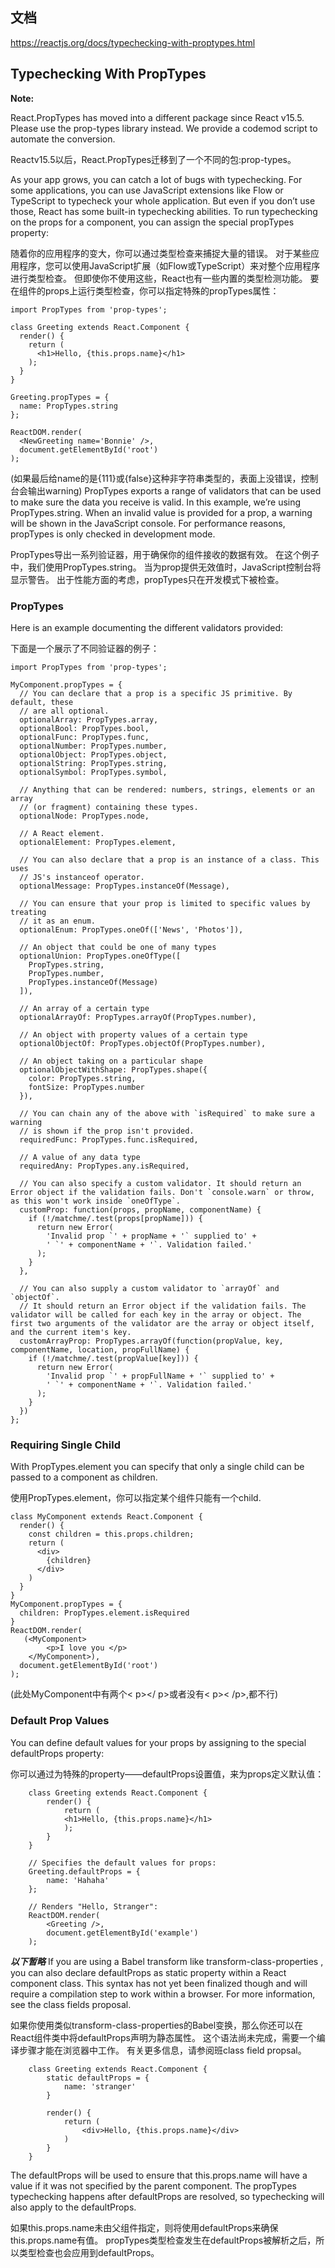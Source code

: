 ## 文档
<https://reactjs.org/docs/typechecking-with-proptypes.html>

## Typechecking With PropTypes

**Note:**

React.PropTypes has moved into a different package since React v15.5. Please use the prop-types library instead.
We provide a codemod script to automate the conversion.

Reactv15.5以后，React.PropTypes迁移到了一个不同的包:prop-types。

As your app grows, you can catch a lot of bugs with typechecking. For some applications, you can use JavaScript extensions like Flow or TypeScript to typecheck your whole application. But even if you don’t use those, React has some built-in typechecking abilities. To run typechecking on the props for a component, you can assign the special propTypes property:

随着你的应用程序的变大，你可以通过类型检查来捕捉大量的错误。 对于某些应用程序，您可以使用JavaScript扩展（如Flow或TypeScript）来对整个应用程序进行类型检查。 但即使你不使用这些，React也有一些内置的类型检测功能。 要在组件的props上运行类型检查，你可以指定特殊的propTypes属性：

```
import PropTypes from 'prop-types';

class Greeting extends React.Component {
  render() {
    return (
      <h1>Hello, {this.props.name}</h1>
    );
  }
}

Greeting.propTypes = {
  name: PropTypes.string
};

ReactDOM.render(
  <NewGreeting name='Bonnie' />,
  document.getElementById('root')
);

```
(如果最后给name的是{111}或{false}这种非字符串类型的，表面上没错误，控制台会输出warning)
PropTypes exports a range of validators that can be used to make sure the data you receive is valid. In this example, we’re using PropTypes.string. When an invalid value is provided for a prop, a warning will be shown in the JavaScript console. For performance reasons, propTypes is only checked in development mode.

PropTypes导出一系列验证器，用于确保你的组件接收的数据有效。 在这个例子中，我们使用PropTypes.string。 当为prop提供无效值时，JavaScript控制台将显示警告。 出于性能方面的考虑，propTypes只在开发模式下被检查。

### PropTypes

Here is an example documenting the different validators provided:

下面是一个展示了不同验证器的例子：

```
import PropTypes from 'prop-types';

MyComponent.propTypes = {
  // You can declare that a prop is a specific JS primitive. By default, these
  // are all optional.
  optionalArray: PropTypes.array,
  optionalBool: PropTypes.bool,
  optionalFunc: PropTypes.func,
  optionalNumber: PropTypes.number,
  optionalObject: PropTypes.object,
  optionalString: PropTypes.string,
  optionalSymbol: PropTypes.symbol,

  // Anything that can be rendered: numbers, strings, elements or an array
  // (or fragment) containing these types.
  optionalNode: PropTypes.node,

  // A React element.
  optionalElement: PropTypes.element,

  // You can also declare that a prop is an instance of a class. This uses
  // JS's instanceof operator.
  optionalMessage: PropTypes.instanceOf(Message),

  // You can ensure that your prop is limited to specific values by treating
  // it as an enum.
  optionalEnum: PropTypes.oneOf(['News', 'Photos']),

  // An object that could be one of many types
  optionalUnion: PropTypes.oneOfType([
    PropTypes.string,
    PropTypes.number,
    PropTypes.instanceOf(Message)
  ]),

  // An array of a certain type
  optionalArrayOf: PropTypes.arrayOf(PropTypes.number),

  // An object with property values of a certain type
  optionalObjectOf: PropTypes.objectOf(PropTypes.number),

  // An object taking on a particular shape
  optionalObjectWithShape: PropTypes.shape({
    color: PropTypes.string,
    fontSize: PropTypes.number
  }),

  // You can chain any of the above with `isRequired` to make sure a warning
  // is shown if the prop isn't provided.
  requiredFunc: PropTypes.func.isRequired,

  // A value of any data type
  requiredAny: PropTypes.any.isRequired,

  // You can also specify a custom validator. It should return an Error object if the validation fails. Don't `console.warn` or throw, as this won't work inside `oneOfType`.
  customProp: function(props, propName, componentName) {
    if (!/matchme/.test(props[propName])) {
      return new Error(
        'Invalid prop `' + propName + '` supplied to' +
        ' `' + componentName + '`. Validation failed.'
      );
    }
  },

  // You can also supply a custom validator to `arrayOf` and `objectOf`.
  // It should return an Error object if the validation fails. The validator will be called for each key in the array or object. The first two arguments of the validator are the array or object itself, and the current item's key.
  customArrayProp: PropTypes.arrayOf(function(propValue, key, componentName, location, propFullName) {
    if (!/matchme/.test(propValue[key])) {
      return new Error(
        'Invalid prop `' + propFullName + '` supplied to' +
        ' `' + componentName + '`. Validation failed.'
      );
    }
  })
};

```

### Requiring Single Child
With PropTypes.element you can specify that only a single child can be passed to a component as children.

使用PropTypes.element，你可以指定某个组件只能有一个child.

```
class MyComponent extends React.Component {
  render() {
    const children = this.props.children;
    return (
      <div>
        {children}
      </div>
    )
  }
}
MyComponent.propTypes = {
  children: PropTypes.element.isRequired
}
ReactDOM.render(
   (<MyComponent>
        <p>I love you </p>
    </MyComponent>),
  document.getElementById('root')
);
```
(此处MyComponent中有两个< p></ p>或者没有< p>< /p>,都不行)

### Default Prop Values
You can define default values for your props by assigning to the special defaultProps property:

你可以通过为特殊的property——defaultProps设置值，来为props定义默认值：

```
    class Greeting extends React.Component {
        render() {
            return (
            <h1>Hello, {this.props.name}</h1>
            );
        }
    }

    // Specifies the default values for props:
    Greeting.defaultProps = {
        name: 'Hahaha'
    };

    // Renders "Hello, Stranger":
    ReactDOM.render(
        <Greeting />,
        document.getElementById('example')
    );
```

***以下暂略***
If you are using a Babel transform like transform-class-properties , you can also declare defaultProps as static property within a React component class. This syntax has not yet been finalized though and will require a compilation step to work within a browser. For more information, see the class fields proposal.

如果你使用类似transform-class-properties的Babel变换，那么你还可以在React组件类中将defaultProps声明为静态属性。 这个语法尚未完成，需要一个编译步骤才能在浏览器中工作。 有关更多信息，请参阅班class field propsal。

```
    class Greeting extends React.Component {
        static defaultProps = {
            name: 'stranger'
        }

        render() {
            return (
                <div>Hello, {this.props.name}</div>
            )
        }
    }
```

The defaultProps will be used to ensure that this.props.name will have a value if it was not specified by the parent component. The propTypes typechecking happens after defaultProps are resolved, so typechecking will also apply to the defaultProps.

如果this.props.name未由父组件指定，则将使用defaultProps来确保this.props.name有值。 propTypes类型检查发生在defaultProps被解析之后，所以类型检查也会应用到defaultProps。
